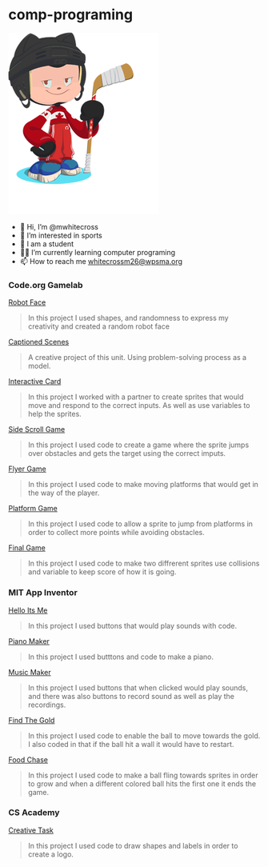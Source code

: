 # comp-programing
![octocat](https://github.com/mwhitecross/comp-programing/blob/e7b2e1de4dee4aa006303d97b1eb5287cc634f28/octocat-16963347414091.png)
- 👋 Hi, I’m @mwhitecross
- 👀 I’m interested in sports
- 🌱 I am a student
- 👨‍💻 I’m currently learning computer programing
- 📫 How to reach me whitecrossm26@wpsma.org
### Code.org Gamelab
[Robot Face](https://studio.code.org/projects/gamelab/u1JXH6Lgcz6-rp2W6Gsf4B2uH_vJkY-MSrhOWpYTJrg)
> In this project I used shapes, and randomness to express my creativity and created a random robot face

[Captioned Scenes](https://studio.code.org/projects/gamelab/XfaToWpOVcPc63IJRH6MLnXrizkbsTCyojkznQNAgDk)
> A creative project of this unit.  Using problem-solving process as a model.

[Interactive Card](https://studio.code.org/projects/gamelab/PYLb8Jtpw1HajZW7C_SXxlayLLvF1_6chXG9ba1Ux6A)
> In this project I worked with a partner to create sprites that would move and respond to the correct inputs.  As well as use variables to help the sprites.

[Side Scroll Game](https://studio.code.org/projects/gamelab/xocypBSy1Ham8hivhB9SVSOZ_MpwyDTa95B3dhLEg1Q)
> In this project I used code to create a game where the sprite jumps over obstacles and gets the target using the correct imputs.

[Flyer Game](https://studio.code.org/projects/gamelab/KtDxohGznyY-oDvxOpt1BoJpwpuwqIT0-L4s9DtD-gM)
> In this project I used code to make moving platforms that would get in the way of the player.  

[Platform Game](https://studio.code.org/projects/gamelab/MbH1cIy7GW5HA0N38grcWWWZs1BmIDZpUsGbosoBH0E)
> In this project I used code to allow a sprite to jump from platforms in order to collect more points while avoiding obstacles.

[Final Game](https://studio.code.org/projects/gamelab/lcpx_NumwzxTBuWeqCn5H1xgi-Rd2ES6fh9lbdEq7GA)
> In this project I used code to make two diffrerent sprites use collisions and variable to keep score of how it is going.

### MIT App Inventor
[Hello Its Me](https://gallery.appinventor.mit.edu/?galleryid=c2bc1947-49c5-495b-9078-d6bd9c1cb3c8)
> In this project I used buttons that would play sounds with code.

[Piano Maker](https://gallery.appinventor.mit.edu/?galleryid=e27be818-1f96-4417-bc0a-f76b3af533c5)
> In this project I used butttons and code to make a piano.

[Music Maker](https://gallery.appinventor.mit.edu/?galleryid=1b898f41-c48d-4114-a734-29e7c7216147)
> In this project I used buttons that when clicked would play sounds, and there was also buttons to record sound as well as play the recordings.

[Find The Gold](https://ai2.appinventor.mit.edu/#5277856869253120)
> In this project I used code to enable the ball to move towards the gold.  I also coded in that if the ball hit a wall it would have to restart.

[Food Chase](https://ai2.appinventor.mit.edu/#5556466035326976)
> In this project I used code to make  a ball fling towards sprites in order to grow and when a different colored ball hits the first one it ends the game.

### CS Academy
[Creative Task](https://academy.cs.cmu.edu/sharing/chocolateCat1815)
>  In this project I used code to draw shapes and labels in order to create a logo.
